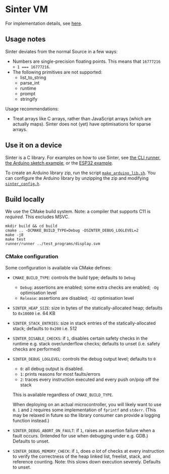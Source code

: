 # Sinter VM

For implementation details, see [here](docs/impl.md).

## Usage notes

Sinter deviates from the normal Source in a few ways:

- Numbers are single-precision floating points. This means that
  `16777216 + 1 === 16777216`.
- The following primitives are not supported:
  - list_to_string
  - parse_int
  - runtime
  - prompt
  - stringify

Usage recommendations:

- Treat arrays like C arrays, rather than JavaScript arrays (which are actually
  maps). Sinter does not (yet) have optimisations for sparse arrays.

## Use it on a device

Sinter is a C library. For examples on how to use Sinter, see [the CLI
runner](../runner/src/runner.c), [the Arduino sketch
example](../devices/arduino/arduino.ino), or the [ESP32
example](../devices/esp32/src/main.c).

To create an Arduino library zip, run the script
[`make_arduino_lib.sh`](../make_arduino_lib.sh). You can configure the Arduino
library by unzipping the zip and modifying
[`sinter_config.h`](include/sinter_config.h).

## Build locally

We use the CMake build system. Note: a compiler that supports C11 is _required_.
This excludes MSVC.

```
mkdir build && cd build
cmake .. -DCMAKE_BUILD_TYPE=Debug -DSINTER_DEBUG_LOGLEVEL=2
make -j8
make test
runner/runner ../test_programs/display.svm
```

### CMake configuration

Some configuration is available via CMake defines:

- `CMAKE_BUILD_TYPE`: controls the build type; defaults to `Debug`

  - `Debug`: assertions are enabled; some extra checks are enabled; `-Og` optimisation level
  - `Release`: assertions are disabled; `-O2` optimisation level

- `SINTER_HEAP_SIZE`: size in bytes of the statically-allocated heap; defaults
  to `0x10000` i.e. 64 KB

- `SINTER_STACK_ENTRIES`: size in stack entries of the statically-allocated
  stack; defaults to `0x200` i.e. 512

- `SINTER_DISABLE_CHECKS`: if `1`, disables certain safety checks in the runtime
  e.g. stack over/underflow checks; defaults to unset (i.e. safety checks are
  performed)

- `SINTER_DEBUG_LOGLEVEL`: controls the debug output level; defaults to `0`

  - `0`: all debug output is disabled.
  - `1`: prints reasons for most faults/errors
  - `2`: traces every instruction executed and every push on/pop off the stack

  This is available regardless of `CMAKE_BUILD_TYPE`.

  When deploying on an actual microcontroller, you will likely want to use `0`.
  `1` and `2` requires some implementation of `fprintf` and `stderr`. (This may
  be relaxed in future so the library consumer can provide a logging function
  instead.)

- `SINTER_DEBUG_ABORT_ON_FAULT`: if `1`, raises an assertion failure when a
  fault occurs. (Intended for use when debugging under e.g. GDB.) Defaults to
  unset.

- `SINTER_DEBUG_MEMORY_CHECK`: if `1`, does _a lot_ of checks at every
  instruction to verify the correctness of the heap linked list, freelist,
  stack, and reference counting. Note: this slows down execution severely.
  Defaults to unset.
